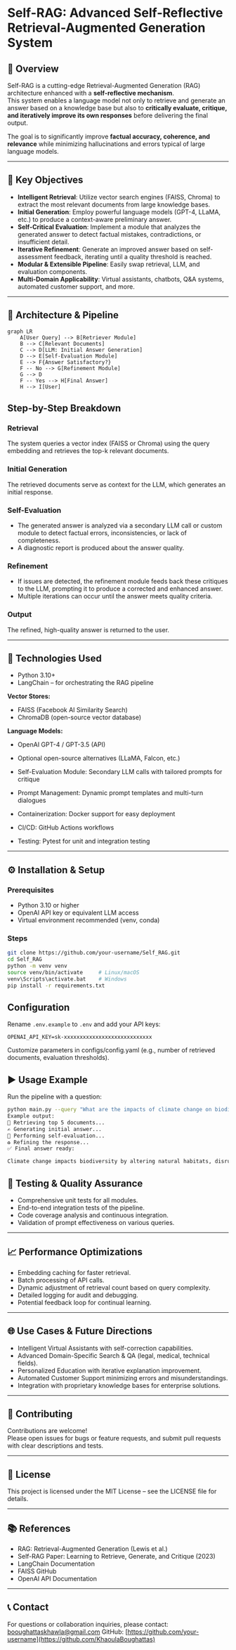 # Self-RAG: Advanced Self-Reflective Retrieval-Augmented Generation System

## 🚀 Overview

Self-RAG is a cutting-edge Retrieval-Augmented Generation (RAG) architecture enhanced with a **self-reflective mechanism**.  
This system enables a language model not only to retrieve and generate an answer based on a knowledge base but also to **critically evaluate, critique, and iteratively improve its own responses** before delivering the final output.

The goal is to significantly improve **factual accuracy, coherence, and relevance** while minimizing hallucinations and errors typical of large language models.

---

## 🎯 Key Objectives

- **Intelligent Retrieval**: Utilize vector search engines (FAISS, Chroma) to extract the most relevant documents from large knowledge bases.
- **Initial Generation**: Employ powerful language models (GPT-4, LLaMA, etc.) to produce a context-aware preliminary answer.
- **Self-Critical Evaluation**: Implement a module that analyzes the generated answer to detect factual mistakes, contradictions, or insufficient detail.
- **Iterative Refinement**: Generate an improved answer based on self-assessment feedback, iterating until a quality threshold is reached.
- **Modular & Extensible Pipeline**: Easily swap retrieval, LLM, and evaluation components.
- **Multi-Domain Applicability**: Virtual assistants, chatbots, Q&A systems, automated customer support, and more.

---

## 🧩 Architecture & Pipeline

```mermaid
graph LR
    A[User Query] --> B[Retriever Module]
    B --> C[Relevant Documents]
    C --> D[LLM: Initial Answer Generation]
    D --> E[Self-Evaluation Module]
    E --> F{Answer Satisfactory?}
    F -- No --> G[Refinement Module]
    G --> D
    F -- Yes --> H[Final Answer]
    H --> I[User]
```
## Step-by-Step Breakdown

### Retrieval  
The system queries a vector index (FAISS or Chroma) using the query embedding and retrieves the top-k relevant documents.

### Initial Generation  
The retrieved documents serve as context for the LLM, which generates an initial response.

### Self-Evaluation  
- The generated answer is analyzed via a secondary LLM call or custom module to detect factual errors, inconsistencies, or lack of completeness.  
- A diagnostic report is produced about the answer quality.

### Refinement  
- If issues are detected, the refinement module feeds back these critiques to the LLM, prompting it to produce a corrected and enhanced answer.  
- Multiple iterations can occur until the answer meets quality criteria.

### Output  
The refined, high-quality answer is returned to the user.

---

## 🔧 Technologies Used

- Python 3.10+  
- LangChain – for orchestrating the RAG pipeline  

**Vector Stores:**  
- FAISS (Facebook AI Similarity Search)  
- ChromaDB (open-source vector database)  

**Language Models:**  
- OpenAI GPT-4 / GPT-3.5 (API)  
- Optional open-source alternatives (LLaMA, Falcon, etc.)  

- Self-Evaluation Module: Secondary LLM calls with tailored prompts for critique  
- Prompt Management: Dynamic prompt templates and multi-turn dialogues  
- Containerization: Docker support for easy deployment  
- CI/CD: GitHub Actions workflows  
- Testing: Pytest for unit and integration testing  

---

## ⚙️ Installation & Setup

### Prerequisites

- Python 3.10 or higher  
- OpenAI API key or equivalent LLM access  
- Virtual environment recommended (venv, conda)

### Steps

```bash
git clone https://github.com/your-username/Self_RAG.git
cd Self_RAG
python -m venv venv
source venv/bin/activate     # Linux/macOS
venv\Scripts\activate.bat    # Windows
pip install -r requirements.txt
```
## Configuration

Rename `.env.example` to `.env` and add your API keys:

```env
OPENAI_API_KEY=sk-xxxxxxxxxxxxxxxxxxxxxxxxxxxx

```
Customize parameters in configs/config.yaml (e.g., number of retrieved documents, evaluation thresholds).

## ▶️ Usage Example
Run the pipeline with a question:

```bash
python main.py --query "What are the impacts of climate change on biodiversity?"
Example output:
🔎 Retrieving top 5 documents...
✍️ Generating initial answer...
🧐 Performing self-evaluation...
♻️ Refining the response...
✅ Final answer ready:

Climate change impacts biodiversity by altering natural habitats, disrupting migratory patterns, and increasing species extinction risks...
```

## 🧪 Testing & Quality Assurance

- Comprehensive unit tests for all modules.  
- End-to-end integration tests of the pipeline.  
- Code coverage analysis and continuous integration.  
- Validation of prompt effectiveness on various queries.

---

## 📈 Performance Optimizations

- Embedding caching for faster retrieval.  
- Batch processing of API calls.  
- Dynamic adjustment of retrieval count based on query complexity.  
- Detailed logging for audit and debugging.  
- Potential feedback loop for continual learning.

---

## 🌐 Use Cases & Future Directions

- Intelligent Virtual Assistants with self-correction capabilities.  
- Advanced Domain-Specific Search & QA (legal, medical, technical fields).  
- Personalized Education with iterative explanation improvement.  
- Automated Customer Support minimizing errors and misunderstandings.  
- Integration with proprietary knowledge bases for enterprise solutions.

---

## 🤝 Contributing

Contributions are welcome!  
Please open issues for bugs or feature requests, and submit pull requests with clear descriptions and tests.

---

## 📜 License

This project is licensed under the MIT License – see the LICENSE file for details.

---

## 📚 References

- RAG: Retrieval-Augmented Generation (Lewis et al.)  
- Self-RAG Paper: Learning to Retrieve, Generate, and Critique (2023)  
- LangChain Documentation  
- FAISS GitHub  
- OpenAI API Documentation  

---

## 📞 Contact

For questions or collaboration inquiries, please contact:  
booughattaskhawla@gmail.com
GitHub: [https://github.com/your-username](https://github.com/KhaoulaBoughattas)




